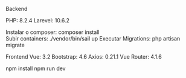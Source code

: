 Backend

PHP: 8.2.4
Larevel: 10.6.2

Instalar o composer: composer install <br>
Subir containers:  ./vendor/bin/sail up
Executar Migrations: php artisan migrate

Frontend
Vue: 3.2
Bootstrap: 4.6
Axios: 0.21.1
Vue Router: 4.1.6

npm install
npm run dev
